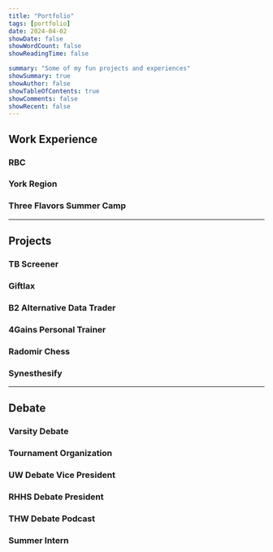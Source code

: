 ```yaml
---
title: "Portfolio"
tags: [portfolio]
date: 2024-04-02
showDate: false
showWordCount: false
showReadingTime: false

summary: "Some of my fun projects and experiences"
showSummary: true
showAuthor: false
showTableOfContents: true
showComments: false
showRecent: false
---
```


## Work Experience

### RBC

### York Region

### Three Flavors Summer Camp

---

## Projects

### TB Screener

### Giftlax

### B2 Alternative Data Trader

### 4Gains Personal Trainer

### Radomir Chess

### Synesthesify

---

## Debate

### Varsity Debate

### Tournament Organization

### UW Debate Vice President

### RHHS Debate President 

### THW Debate Podcast

### Summer Intern